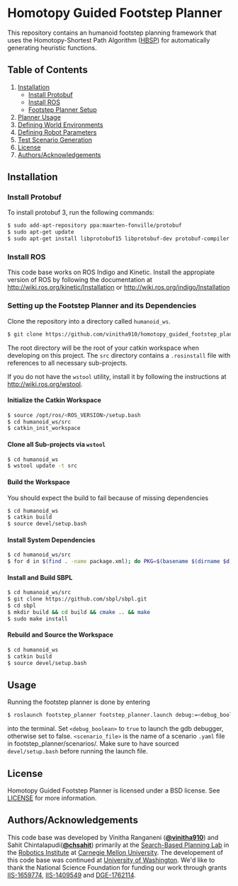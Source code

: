 # Homotopy Guided Footstep Planner

This repository contains an humanoid footstep planning framework that uses the Homotopy-Shortest Path Algorithm ([HBSP](https://aaai.org/ocs/index.php/ICAPS/ICAPS18/paper/view/17721/16943)) for automatically generating heuristic functions.

## Table of Contents
1. [Installation](#installation)
   - [Install Protobuf](#protobuf)
   - [Install ROS](#ros)
   - [Footstep Planner Setup](#footstep)
2. [Planner Usage](#usage)
3. [Defining World Environments](src/footstep_planner/worlds/README.md)
4. [Defining Robot Parameters](src/footstep_planner/proto/README.md)
5. [Test Scenario Generation](src/footstep_planner/python/README.md)
6. [License](#license)
7. [Authors/Acknowledgements](#authors)

## Installation <a name="installation"></a>

### Install Protobuf <a name="protobuf"></a>

To install protobuf 3, run the following commands:
```bash
$ sudo add-apt-repository ppa:maarten-fonville/protobuf
$ sudo apt-get update
$ sudo apt-get install libprotobuf15 libprotobuf-dev protobuf-compiler python-protobuf
```

### Install ROS <a name="ros"></a>
This code base works on ROS Indigo and Kinetic. Install the appropiate version of ROS by following the documentation at http://wiki.ros.org/kinetic/Installation or http://wiki.ros.org/indigo/Installation

### Setting up the Footstep Planner and its Dependencies <a name="footstep"></a>
Clone the repository into a directory called `humanoid_ws`.
```bash
$ git clone https://github.com/vinitha910/homotopy_guided_footstep_planner humanoid_ws
```
The root directory will be the root of your catkin workspace when developing on this project. The `src` directory contains a `.rosinstall` file with references to all necessary sub-projects.

If you do not have the `wstool` utility, install it by following the instructions at http://wiki.ros.org/wstool.

#### Initialize the Catkin Workspace
```bash
$ source /opt/ros/<ROS_VERSION>/setup.bash
$ cd humanoid_ws/src
$ catkin_init_workspace
```

#### Clone all Sub-projects via `wstool`
```bash
$ cd humanoid_ws
$ wstool update -t src
```

#### Build the Workspace
You should expect the build to fail because of missing dependencies
```bash
$ cd humanoid_ws
$ catkin build
$ source devel/setup.bash
```

#### Install System Dependencies
```bash
$ cd humanoid_ws/src
$ for d in $(find . -name package.xml); do PKG=$(basename $(dirname $d)); rosdep install -i $PKG; done
```

#### Install and Build SBPL
```bash
$ cd humanoid_ws/src
$ git clone https://github.com/sbpl/sbpl.git
$ cd sbpl
$ mkdir build && cd build && cmake .. && make
$ sudo make install
```

#### Rebuild and Source the Workspace
```bash
$ cd humanoid_ws
$ catkin build
$ source devel/setup.bash
```

## Usage <a name="usage"></a>

Running the footstep planner is done by entering 
```bash
$ roslaunch footstep_planner footstep_planner.launch debug:=<debug_boolean> scenario:=<scenario_file>
```
into the terminal. Set `<debug_boolean>` to `true` to launch the gdb debugger, otherwise set to false. `<scenario_file>` is the name of a scenario `.yaml` file in footstep_planner/scenarios/. Make sure to have sourced `devel/setup.bash` before running the launch file. 
 
## License <a name="license"></a>

Homotopy Guided Footstep Planner is licensed under a BSD license. See [LICENSE](LICENSE) for more information.

## Authors/Acknowledgements <a name="authors"></a>
This code base was developed by Vinitha Ranganeni ([**@vinitha910**](https://github.com/vinitha910)) and Sahit Chintalapudi([**@chsahit**](https://github.com/chsahit)) primarily at the [Search-Based Planning Lab](http://sbpl.net) in the [Robotics Institute](http://ri.cmu.edu/) at [Carnegie Mellon University](http://www.cmu.edu/). The developement of this code base was continued at [University of Washington](https://www.washington.edu/). We'd like to thank the National Science Foundation for funding our work through grants [IIS-1659774](https://www.nsf.gov/awardsearch/showAward?AWD_ID=1659774), [IIS-1409549](https://www.nsf.gov/awardsearch/showAward?AWD_ID=1409549) and [DGE-1762114](https://www.nsf.gov/awardsearch/showAward?AWD_ID=1762114).

